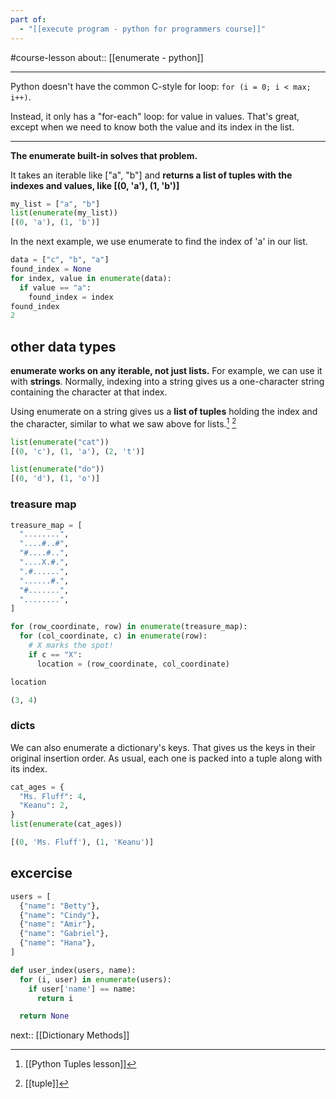 ```yaml
---
part of:
  - "[[execute program - python for programmers course]]"
---
```

#course-lesson 
about:: [[enumerate - python]]
___

Python doesn't have the common C-style for loop: `for (i = 0; i < max; i++)`. 

Instead, it only has a "for-each" loop: for value in values. That's great, except when we need to know both the value and its index in the list.
___
**The enumerate built-in solves that problem.** 

It takes an iterable like ["a", "b"] and **returns a list of tuples with the indexes and values, like [(0, 'a'), (1, 'b')]**

```python
my_list = ["a", "b"]
list(enumerate(my_list))
[(0, 'a'), (1, 'b')]
```

In the next example, we use enumerate to find the index of 'a' in our list.

```python
data = ["c", "b", "a"]
found_index = None
for index, value in enumerate(data):
  if value == "a":
    found_index = index
found_index
2
```

## other data types

**enumerate works on any iterable, not just lists.** For example, we can use it with **strings**. Normally, indexing into a string gives us a one-character string containing the character at that index.

Using enumerate on a string gives us a **list of tuples** holding the index and the character, similar to what we saw above for lists.[^1] [^2] 

```python
list(enumerate("cat"))
[(0, 'c'), (1, 'a'), (2, 't')]
```

```python
list(enumerate("do"))
[(0, 'd'), (1, 'o')]
```

### treasure map

```python
treasure_map = [
  "........",
  "....#..#",
  "#....#..",
  "....X.#.",
  ".#......",
  "......#.",
  "#.......",
  "........",
]

for (row_coordinate, row) in enumerate(treasure_map):
  for (col_coordinate, c) in enumerate(row):
    # X marks the spot!
    if c == "X":
      location = (row_coordinate, col_coordinate)

location

(3, 4)
```

### dicts

We can also enumerate a dictionary's keys. That gives us the keys in their original insertion order. As usual, each one is packed into a tuple along with its index.

```python
cat_ages = {
  "Ms. Fluff": 4,
  "Keanu": 2,
}
list(enumerate(cat_ages))

[(0, 'Ms. Fluff'), (1, 'Keanu')]
```

## excercise

```python
users = [
  {"name": "Betty"},
  {"name": "Cindy"},
  {"name": "Amir"},
  {"name": "Gabriel"},
  {"name": "Hana"},
]

def user_index(users, name):
  for (i, user) in enumerate(users):
    if user['name'] == name:
      return i

  return None
```


next:: [[Dictionary Methods]]





[^1]: [[Python Tuples lesson]]
[^2]: [[tuple]]